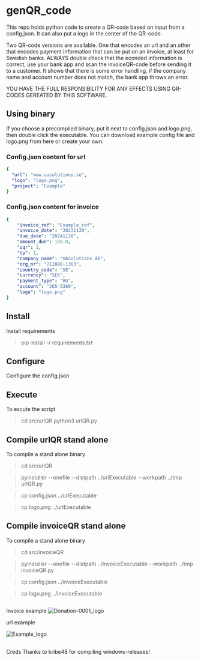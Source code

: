 # genQR_code
This repo holds python code to create a QR-code based on input from a config.json. It can also put a logo in the center of the QR-code.

Two QR-code versions are available. One that encodes an url and an other that encodes payment information that can be put on an invoice, at least for Swedish banks. ALWAYS double check that the econded information is correct, use your bank app and scan the invoiceQR-code before sending it to a customer. It shows that there is some error handling, if the company name and account number does not match, the bank app throws an error.

YOU HAVE THE FULL RESPONSIBILITY FOR ANY EFFECTS USING QR-CODES GEREATED BY THIS SOFTWARE.

## Using binary
If you choose a precompiled binary, put it next to config.json and logo.png, then double click the executable. You can download example config file and logo.png from here or create your own.
### Config.json content for url
```yaml
{
  "url": "www.uasolutions.se",
  "logo": "logo.png",
  "project": "Example"
}
```

### Config.json content for invoice
```yaml
{
    "invoice_ref": "Example_ref",
    "invoice_date": "20231130",
    "due_date": "20241130",
    "amount_due": 150.0,
    "uqr": 1,
    "tp": 1,
    "company_name": "UASolutions AB",
    "org_nr": "212000-1363",
    "country_code": "SE",
    "currency": "SEK",
    "payment_type": "BG",
    "account": "265-5389",
    "logo": "logo.png" 
}
```


## Install
Install requirements
>  pip install -r requirements.txt

## Configure
Configure the config.json

## Execute
To excute the script
>  cd src/urlQR
>  python3 urlQR.py

## Compile urlQR stand alone
To compile a stand alone binary
>  cd src/urlQR

>  pyinstaller --onefile --distpath ../urlExecutable --workpath ../tmp urlQR.py

>  cp config.json ../urlExecutable

>  cp logo.png ../urlExecutable

## Compile invoiceQR stand alone
To compile a stand alone binary
>  cd src/invoiceQR

>  pyinstaller --onefile --distpath ../invoiceExecutable --workpath ../tmp invoiceQR.py

>  cp config.json ../invoiceExecutable

>  cp logo.png ../invoiceExecutable

##
Invoice example
![Donation-0001_logo](https://github.com/agising/genQR_code/assets/49570216/8376956a-ac7e-41ba-b7c8-a35e3be7ec79)

url example

![Example_logo](https://github.com/agising/genQR_code/assets/49570216/71ebe745-78a3-4338-8c4a-3929900ea7b6)

##
Creds
Thanks to kribe48 for compiling windows-releases!